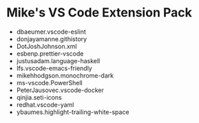 # Mike's VS Code Extension Pack

- dbaeumer.vscode-eslint
- donjayamanne.githistory
- DotJoshJohnson.xml
- esbenp.prettier-vscode
- justusadam.language-haskell
- lfs.vscode-emacs-friendly
- mikehhodgson.monochrome-dark
- ms-vscode.PowerShell
- PeterJausovec.vscode-docker
- qinjia.seti-icons
- redhat.vscode-yaml
- ybaumes.highlight-trailing-white-space
